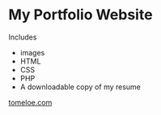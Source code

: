 # My Portfolio Website

Includes
* images
* HTML
* CSS
* PHP
* A downloadable copy of my resume

[tomeloe.com](http://tomeloe.com)
